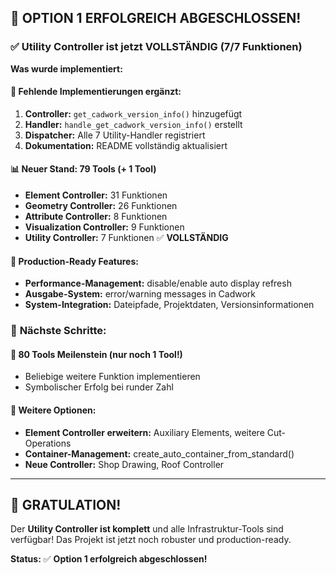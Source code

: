 ## 🎉 OPTION 1 ERFOLGREICH ABGESCHLOSSEN! 

### ✅ **Utility Controller ist jetzt VOLLSTÄNDIG (7/7 Funktionen)**

**Was wurde implementiert:**

#### 🔧 **Fehlende Implementierungen ergänzt:**
1. **Controller:** `get_cadwork_version_info()` hinzugefügt 
2. **Handler:** `handle_get_cadwork_version_info()` erstellt
3. **Dispatcher:** Alle 7 Utility-Handler registriert
4. **Dokumentation:** README vollständig aktualisiert

#### 📊 **Neuer Stand: 79 Tools (+ 1 Tool)**
- **Element Controller:** 31 Funktionen
- **Geometry Controller:** 26 Funktionen  
- **Attribute Controller:** 8 Funktionen
- **Visualization Controller:** 9 Funktionen
- **Utility Controller:** 7 Funktionen ✅ **VOLLSTÄNDIG**

#### 🚀 **Production-Ready Features:**
- **Performance-Management:** disable/enable auto display refresh
- **Ausgabe-System:** error/warning messages in Cadwork
- **System-Integration:** Dateipfade, Projektdaten, Versionsinformationen

### 🎯 **Nächste Schritte:**

#### **🥇 80 Tools Meilenstein (nur noch 1 Tool!)**
- Beliebige weitere Funktion implementieren
- Symbolischer Erfolg bei runder Zahl

#### **🥈 Weitere Optionen:**
- **Element Controller erweitern:** Auxiliary Elements, weitere Cut-Operations
- **Container-Management:** create_auto_container_from_standard()
- **Neue Controller:** Shop Drawing, Roof Controller

---

## 🎉 **GRATULATION!**

Der **Utility Controller ist komplett** und alle Infrastruktur-Tools sind verfügbar!
Das Projekt ist jetzt noch robuster und production-ready.

**Status:** ✅ **Option 1 erfolgreich abgeschlossen!**
